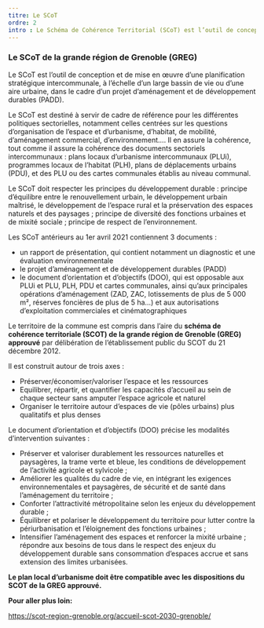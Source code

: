 ```yaml
---
titre: Le SCoT
ordre: 2
intro : Le Schéma de Cohérence Territorial (SCoT) est l’outil de conception et de mise en œuvre d’une planification stratégique intercommunale, à l’échelle d’un large bassin de vie ou d’une aire urbaine. Les PLU doivent être compatubles avec les SCoT.
---
```


### Le SCoT de la grande région de Grenoble (GREG)


Le SCoT est l’outil de conception et de mise en œuvre d’une planification stratégique intercommunale, à l’échelle d’un large bassin de vie ou d’une aire urbaine, dans le cadre d’un projet d’aménagement et de développement durables (PADD).

Le SCoT est destiné à servir de cadre de référence pour les différentes politiques sectorielles, notamment celles centrées sur les questions d’organisation de l’espace et d’urbanisme, d’habitat, de mobilité, d’aménagement commercial, d’environnement.... Il en assure la cohérence, tout comme il assure la cohérence des documents sectoriels intercommunaux : plans locaux d’urbanisme intercommunaux (PLUi), programmes locaux de l’habitat (PLH), plans de déplacements urbains (PDU), et des PLU ou des cartes communales établis au niveau communal.

Le SCoT doit respecter les principes du développement durable : principe d’équilibre entre le renouvellement urbain, le développement urbain maîtrisé, le développement de l’espace rural et la préservation des espaces naturels et des paysages ; principe de diversité des fonctions urbaines et de mixité sociale ; principe de respect de l’environnement.

Les SCoT antérieurs au 1er avril 2021 contiennent 3 documents :
- un rapport de présentation, qui contient notamment un diagnostic et une évaluation environnementale
- le projet d’aménagement et de développement durables (PADD)
- le document d’orientation et d’objectifs (DOO), qui est opposable aux PLUi et PLU, PLH, PDU et cartes communales, ainsi qu’aux principales opérations d’aménagement (ZAD, ZAC, lotissements de plus de 5 000 m², réserves foncières de plus de 5 ha…) et aux autorisations d’exploitation commerciales et cinématographiques

Le territoire de la commune est compris dans l’aire du **schéma de cohérence territoriale (SCOT) de la grande région de Grenoble (GREG) approuvé** par délibération de l’établissement public du SCOT du 21 décembre 2012.

Il est construit autour de trois axes :
- Préserver/économiser/valoriser l’espace et les ressources
- Equilibrer, répartir, et quantifier les capacités d’accueil au sein de chaque secteur sans amputer l’espace agricole et naturel
- Organiser le territoire autour d’espaces de vie (pôles urbains) plus qualitatifs et plus denses

Le document d’orientation et d’objectifs (DOO) précise les modalités d’intervention suivantes :
- Préserver et valoriser durablement les ressources naturelles et paysagères, la trame verte et bleue, les conditions de développement de l’activité agricole et sylvicole ;
- Améliorer les qualités du cadre de vie, en intégrant les exigences environnementales et paysagères, de sécurité et de santé dans l’aménagement du territoire ;
- Conforter l’attractivité métropolitaine selon les enjeux du développement durable ;
- Équilibrer et polariser le développement du territoire pour lutter contre la périurbanisation et l’éloignement des fonctions urbaines ;
- Intensifier l’aménagement des espaces et renforcer la mixité urbaine ; répondre aux besoins de tous dans le respect des enjeux du développement durable sans consommation d’espaces accrue et sans extension des limites urbanisées.


**Le plan local d’urbanisme doit être compatible avec les dispositions du SCOT de la GREG approuvé.**

**Pour aller plus loin:**

https://scot-region-grenoble.org/accueil-scot-2030-grenoble/
